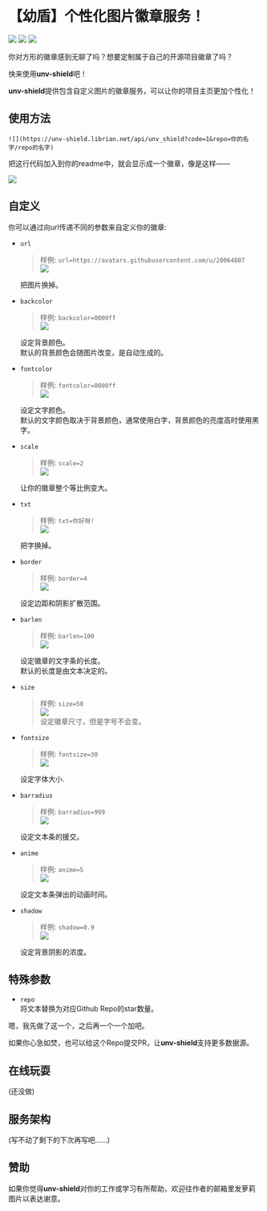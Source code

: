 # 【幼盾】个性化图片徽章服务！

![](https://unv-shield.librian.net/api/unv_shield?code=1&repo=RimoChan/Librian)
![](https://unv-shield.librian.net/api/unv_shield?code=1&txt=代码质量:好)
![](https://unv-shield.librian.net/api/unv_shield?code=1&txt=萝莉控:是)

你对方形的徽章感到无聊了吗？想要定制属于自己的开源项目徽章了吗？

快来使用<b>unv-shield</b>吧！

<b>unv-shield</b>提供包含自定义图片的徽章服务，可以让你的项目主页更加个性化！


## 使用方法


```
![](https://unv-shield.librian.net/api/unv_shield?code=1&repo=你的名字/repo的名字)
```

把这行代码加入到你的readme中，就会显示成一个徽章，像是这样——

![](https://unv-shield.librian.net/api/unv_shield?code=1&repo=RimoChan/Librian)


## 自定义

你可以通过向url传递不同的参数来自定义你的徽章: 

- `url`  
    > 样例: `url=https://avatars.githubusercontent.com/u/20064807`  
    > ![](https://unv-shield.librian.net/api/unv_shield?code=1&repo=RimoChan/Librian&url=https://avatars.githubusercontent.com/u/20064807)  
     
    把图片换掉。

- `backcolor`   
    > 样例: `backcolor=0000ff`  
    > ![](https://unv-shield.librian.net/api/unv_shield?code=1&backcolor=0000ff)

    设定背景颜色。  
    默认的背景颜色会随图片改变，是自动生成的。  

- `fontcolor`  
    > 样例: `fontcolor=0000ff`  
    > ![](https://unv-shield.librian.net/api/unv_shield?code=1&fontcolor=0000ff)  

    设定文字颜色。  
    默认的文字颜色取决于背景颜色，通常使用白字，背景颜色的亮度高时使用黑字。  

- `scale`  
    > 样例: `scale=2`  
    > ![](https://unv-shield.librian.net/api/unv_shield?code=1&scale=2)  

    让你的徽章整个等比例变大。

- `txt`  
    > 样例: `txt=你好呀!`  
    > ![](https://unv-shield.librian.net/api/unv_shield?code=1&txt=你好呀!) 
     
    把字换掉。

- `border`  
    > 样例: `border=4`  
    > ![](https://unv-shield.librian.net/api/unv_shield?code=1&border=4)  

    设定边距和阴影扩散范围。  
    
- `barlen`  
    > 样例: `barlen=100`  
    > ![](https://unv-shield.librian.net/api/unv_shield?code=1&barlen=100)  

    设定徽章的文字条的长度。  
    默认的长度是由文本决定的。  

- `size`  
    > 样例: `size=50`  
    > ![](https://unv-shield.librian.net/api/unv_shield?code=1&size=50)  
    设定徽章尺寸，但是字号不会变。

- `fontsize`  
    > 样例: `fontsize=30`  
    > ![](https://unv-shield.librian.net/api/unv_shield?code=1&fontsize=30)  
    
    设定字体大小.

- `barradius`  
    > 样例: `barradius=999`  
    > ![](https://unv-shield.librian.net/api/unv_shield?code=1&barradius=999)  

    设定文本条的援交。  

- `anime`  
    > 样例: `anime=5`  
    > ![](https://unv-shield.librian.net/api/unv_shield?code=1&anime=5)  

    设定文本条弹出的动画时间。

- `shadow`  
    > 样例: `shadow=0.9`  
    > ![](https://unv-shield.librian.net/api/unv_shield?code=1&shadow=0.9)  

    设定背景阴影的浓度。


## 特殊参数

- `repo`  
    将文本替换为对应Github Repo的star数量。

嗯，我先做了这一个，之后再一个一个加吧。

如果你心急如焚，也可以给这个Repo提交PR，让<b>unv-shield</b>支持更多数据源。


## 在线玩耍

(还没做)


## 服务架构

(写不动了剩下的下次再写吧……)


## 赞助

如果你觉得<b>unv-shield</b>对你的工作或学习有所帮助，欢迎往作者的邮箱里发萝莉图片以表达谢意。
